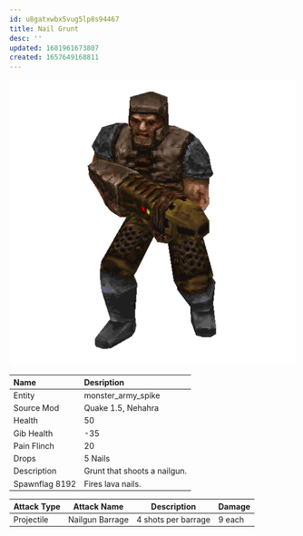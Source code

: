 ```yaml
---
id: u8gatxwbx5vug5lp8s94467
title: Nail Grunt
desc: ''
updated: 1681961673807
created: 1657649168811
---
```

![Monster Picture](assets/img/grunt_spike.png)

|Name   |Desription|
|:------|:------------|
|Entity |monster_army_spike|
|Source Mod|Quake 1.5, Nehahra|
|Health|50|
|Gib Health|-35|
|Pain Flinch|20|
|Drops|5 Nails|
|Description|Grunt that shoots a nailgun.|
|Spawnflag 8192|Fires lava nails.|

|Attack Type|Attack Name|Description|Damage|
|-----------|-----------|-----------|------|
|Projectile |Nailgun Barrage|4 shots per barrage|9 each|